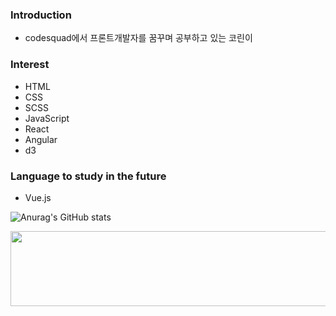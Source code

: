 ### Introduction
- codesquad에서 프론트개발자를 꿈꾸며 공부하고 있는 코린이

### Interest
- HTML
- CSS
- SCSS
- JavaScript
- React
- Angular
- d3

### Language to study in the future
- Vue.js

![Anurag's GitHub stats](https://github-readme-stats.vercel.app/api?username=dudn1933&show_icons=true&theme=radical) 


<a href="https://github.com/devxb/gitanimals">
  <img src="https://render.gitanimals.org/lines/dudn1933?pet-id=1" width="1000" height="120"/>
</a>
